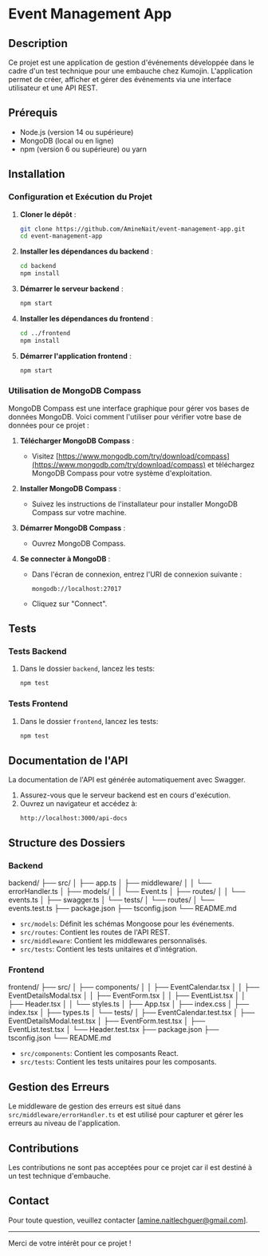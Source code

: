 # Event Management App

## Description
Ce projet est une application de gestion d'événements développée dans le cadre d'un test technique pour une embauche chez Kumojin. L'application permet de créer, afficher et gérer des événements via une interface utilisateur et une API REST.

## Prérequis
- Node.js (version 14 ou supérieure)
- MongoDB (local ou en ligne)
- npm (version 6 ou supérieure) ou yarn

## Installation

### Configuration et Exécution du Projet

1. **Cloner le dépôt** :
    ```bash
    git clone https://github.com/AmineNait/event-management-app.git
    cd event-management-app
    ```

2. **Installer les dépendances du backend** :
    ```bash
    cd backend
    npm install
    ```

3. **Démarrer le serveur backend** :
    ```bash
    npm start
    ```

4. **Installer les dépendances du frontend** :
    ```bash
    cd ../frontend
    npm install
    ```

5. **Démarrer l'application frontend** :
    ```bash
    npm start
    ```

### Utilisation de MongoDB Compass

MongoDB Compass est une interface graphique pour gérer vos bases de données MongoDB. Voici comment l'utiliser pour vérifier votre base de données pour ce projet :

1. **Télécharger MongoDB Compass** :
   - Visitez [https://www.mongodb.com/try/download/compass](https://www.mongodb.com/try/download/compass) et téléchargez MongoDB Compass pour votre système d'exploitation.

2. **Installer MongoDB Compass** :
   - Suivez les instructions de l'installateur pour installer MongoDB Compass sur votre machine.

3. **Démarrer MongoDB Compass** :
   - Ouvrez MongoDB Compass.

4. **Se connecter à MongoDB** :
   - Dans l'écran de connexion, entrez l'URI de connexion suivante :
     ```plaintext
     mongodb://localhost:27017
     ```
   - Cliquez sur "Connect".

## Tests

### Tests Backend

1. Dans le dossier `backend`, lancez les tests:
    ```bash
    npm test
    ```

### Tests Frontend

1. Dans le dossier `frontend`, lancez les tests:
    ```bash
    npm test
    ```

## Documentation de l'API

La documentation de l'API est générée automatiquement avec Swagger.

1. Assurez-vous que le serveur backend est en cours d'exécution.
2. Ouvrez un navigateur et accédez à:
    ```plaintext
    http://localhost:3000/api-docs
    ```

## Structure des Dossiers

### Backend

backend/
├── src/
│   ├── app.ts
│   ├── middleware/
│   │   └── errorHandler.ts
│   ├── models/
│   │   └── Event.ts
│   ├── routes/
│   │   └── events.ts
│   ├── swagger.ts
│   └── tests/
│       └── routes/
│           └── events.test.ts
├── package.json
├── tsconfig.json
└── README.md

- `src/models`: Définit les schémas Mongoose pour les événements.
- `src/routes`: Contient les routes de l'API REST.
- `src/middleware`: Contient les middlewares personnalisés.
- `src/tests`: Contient les tests unitaires et d'intégration.

### Frontend

frontend/
├── src/
│   ├── components/
│   │   ├── EventCalendar.tsx
│   │   ├── EventDetailsModal.tsx
│   │   ├── EventForm.tsx
│   │   ├── EventList.tsx
│   │   ├── Header.tsx
│   │   └── styles.ts
│   ├── App.tsx
│   ├── index.css
│   ├── index.tsx
│   ├── types.ts
│   └── tests/
│       ├── EventCalendar.test.tsx
│       ├── EventDetailsModal.test.tsx
│       ├── EventForm.test.tsx
│       ├── EventList.test.tsx
│       └── Header.test.tsx
├── package.json
├── tsconfig.json
└── README.md

- `src/components`: Contient les composants React.
- `src/tests`: Contient les tests unitaires pour les composants.

## Gestion des Erreurs
Le middleware de gestion des erreurs est situé dans `src/middleware/errorHandler.ts` et est utilisé pour capturer et gérer les erreurs au niveau de l'application.

## Contributions
Les contributions ne sont pas acceptées pour ce projet car il est destiné à un test technique d'embauche.

## Contact
Pour toute question, veuillez contacter [amine.naitlechguer@gmail.com].

---

Merci de votre intérêt pour ce projet !
